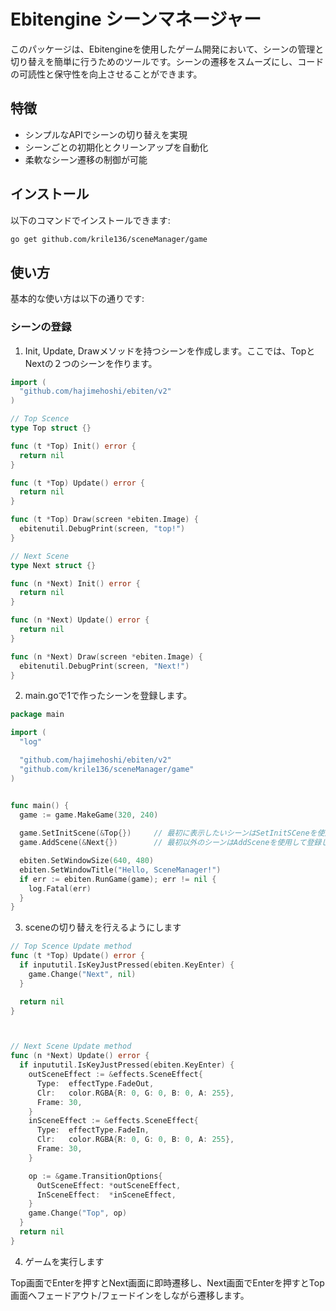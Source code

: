 # Ebitengine シーンマネージャー

このパッケージは、Ebitengineを使用したゲーム開発において、シーンの管理と切り替えを簡単に行うためのツールです。シーンの遷移をスムーズにし、コードの可読性と保守性を向上させることができます。


## 特徴

- シンプルなAPIでシーンの切り替えを実現
- シーンごとの初期化とクリーンアップを自動化
- 柔軟なシーン遷移の制御が可能

## インストール

以下のコマンドでインストールできます:

```sh
go get github.com/krile136/sceneManager/game
```

## 使い方

基本的な使い方は以下の通りです:

### シーンの登録

1. Init, Update, Drawメソッドを持つシーンを作成します。ここでは、TopとNextの２つのシーンを作ります。

```go
import (
  "github.com/hajimehoshi/ebiten/v2"
)

// Top Scence
type Top struct {}

func (t *Top) Init() error {
  return nil
}

func (t *Top) Update() error {
  return nil
}

func (t *Top) Draw(screen *ebiten.Image) {
  ebitenutil.DebugPrint(screen, "top!")
}

// Next Scene
type Next struct {}

func (n *Next) Init() error {
  return nil
}

func (n *Next) Update() error {
  return nil
}

func (n *Next) Draw(screen *ebiten.Image) {
  ebitenutil.DebugPrint(screen, "Next!")
}

```

2. main.goで1で作ったシーンを登録します。

```go
package main

import (
  "log"

  "github.com/hajimehoshi/ebiten/v2"
  "github.com/krile136/sceneManager/game"
)


func main() {
  game := game.MakeGame(320, 240)
  
  game.SetInitScene(&Top{})     // 最初に表示したいシーンはSetInitSCeneを使用して登録します
  game.AddScene(&Next{})        // 最初以外のシーンはAddSceneを使用して登録します

  ebiten.SetWindowSize(640, 480)
  ebiten.SetWindowTitle("Hello, SceneManager!")
  if err := ebiten.RunGame(game); err != nil {
	log.Fatal(err)
  }
}
```

3. sceneの切り替えを行えるようにします

```go
// Top Scence Update method
func (t *Top) Update() error {
  if inpututil.IsKeyJustPressed(ebiten.KeyEnter) {
	game.Change("Next", nil)
  }

  return nil
}



// Next Scene Update method
func (n *Next) Update() error {
  if inpututil.IsKeyJustPressed(ebiten.KeyEnter) {
    outSceneEffect := &effects.SceneEffect{
	  Type:  effectType.FadeOut,
	  Clr:   color.RGBA{R: 0, G: 0, B: 0, A: 255},
	  Frame: 30,
	}
	inSceneEffect := &effects.SceneEffect{
	  Type:  effectType.FadeIn,
	  Clr:   color.RGBA{R: 0, G: 0, B: 0, A: 255},
	  Frame: 30,
	}

	op := &game.TransitionOptions{
	  OutSceneEffect: *outSceneEffect,
	  InSceneEffect:  *inSceneEffect,
	}
	game.Change("Top", op)
  }
  return nil
}
```

4. ゲームを実行します

Top画面でEnterを押すとNext画面に即時遷移し、Next画面でEnterを押すとTop画面へフェードアウト/フェードインをしながら遷移します。
